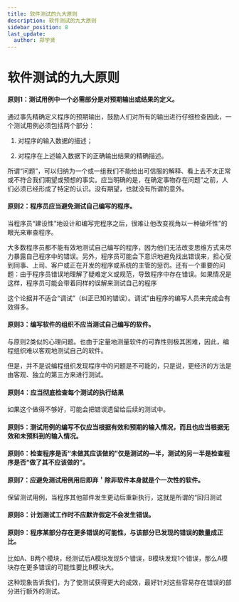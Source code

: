 ```yaml
---
title: 软件测试的九大原则
description: 软件测试的九大原则
sidebar_position: 8
last_update:
  author: 郑学贤
---
```


# 软件测试的九大原则

#### 原则1：测试用例中一个必需部分是对预期输出或结果的定义。

通过事先精确定义程序的预期输出，鼓励人们对所有的输出进行仔细检查因此，一个测试用例必须包括两个部分：

 1. 对程序的输入数据的描述；

 2. 对程序在上述输入数据下的正确输出结果的精确描述。

所谓“问题”，可以归纳为一个或一组我们不能给出可信服的解释、看上去不太正常或不符合我们期望或预想的事实。应当明确的是，在确定事物存在问题”之前，人们必须已经形成了特定的认识。没有期望，也就没有所谓的意外。

#### 原则2：程序员应当避免测试自己编写的程序。

当程序员“建设性”地设计和编写完程序之后，很难让他改变视角以一种破坏性”的眼光来审查程序。

大多数程序员都不能有效地测试自己编写的程序，因为他们无法改变思维方式来尽力暴露自己程序中的错误。另外，程序员可能会下意识地避免找出错误来，担心受到同事、上司、客户或正在开发的程序或系统的主管的惩罚。还有一个重要的问题：由于程序员错误地理解了疑难定义或规范，导致程序中存在错误。如果情况是这样，程序员可能会带着同样的误解来测试自己的程序

这个论据并不适合“调试”（纠正已知的错误）。调试”由程序的编写人员来完成会有效得多。



#### 原则3：编写软件的组织不应当测试自己编写的软件。

与原则2类似的心理问题。也由于定量地测量软件的可靠性则极其困难，因此，编程组织难以客观地测试自己的软件。

但是，并不是说编程组织发现程序中的问题是不可能的，只是说，更经济的方法是由客观、独立的第三方来进行测试。



#### 原则4：应当彻底检查每个测试的执行结果

如果这个做得不够好，可能会把错误遗留给后续的测试中。



#### 原则5：测试用例的编写不仅应当根据有效和预期的输入情况，而且也应当根据无效和未预料到的输入情况。



#### 原则6：检查程序是否“未做其应该做的”仅是测试的―半，测试的另一半是检查程序是否“做了其不应该做的”。



#### 原则7：应避免测试用例用后即弃＇除非软件本身就是个一次性的软件。

保留测试用例，当程序其他部件发生更动后重新执行，这就是所谓的“回归测试



#### 原则8：计划测试工作时不应默许假定不会发生错误。



#### 原则9：程序某部分存在更多错误的可能性，与该部分已发现的错误的数量成正比。

比如A、B两个模块，经测试后A模块发现5个错误，B模块发现1个错误，那么A模块存在更多错误的可能性要比B模块大。

这种现象告诉我们，为了使测试获得更大的成效，最好针对这些容易存在错误的部分进行额外的测试。